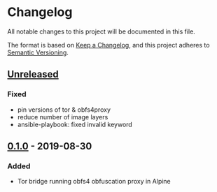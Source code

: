 # Changelog
All notable changes to this project will be documented in this file.

The format is based on [Keep a Changelog](https://keepachangelog.com/en/1.0.0/),
and this project adheres to [Semantic Versioning](https://semver.org/spec/v2.0.0.html).

## [Unreleased]
### Fixed
- pin versions of tor & obfs4proxy
- reduce number of image layers
- ansible-playbook: fixed invalid keyword

## [0.1.0] - 2019-08-30
### Added
- Tor bridge running obfs4 obfuscation proxy in Alpine

[Unreleased]: https://github.com/fphammerle/docker-tor-obfs4-bridge/compare/0.1.0...HEAD
[0.1.0]: https://github.com/fphammerle/docker-tor-obfs4-bridge/releases/tag/0.1.0
